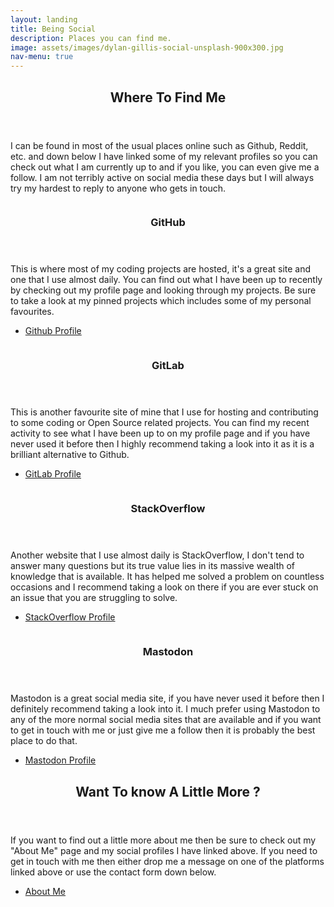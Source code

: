 ```yaml
---
layout: landing
title: Being Social
description: Places you can find me.
image: assets/images/dylan-gillis-social-unsplash-900x300.jpg
nav-menu: true
---
```


<!-- Main -->
<div id="main">

<!-- One -->
<section id="one">
	<div class="inner">
		<header class="major">
			<h2>Where To Find Me</h2>
		</header>
		<p>I can be found in most of the usual places online such as Github, Reddit, etc. and down below I have linked some of my relevant profiles so you can check out what I am currently up to and if you like, you can even give me a follow. I am not terribly active on social media these days but I will always try my hardest to reply to anyone who gets in touch.</p>
	</div>
</section>

<!-- Two -->
<section id="two" class="spotlights">
	<section>
		<a href="https://github.com/hreikin" class="image" target="_blank">
			<img src="{% link assets/images/Octocat-576x515.png %}" alt="" data-position="center center" />
		</a>
		<div class="content">
			<div class="inner">
				<header class="major">
					<h3>GitHub</h3>
				</header>
				<p>This is where most of my coding projects are hosted, it's a great site and one that I use almost daily. You can find out what I have been up to recently by checking out my profile page and looking through my projects. Be sure to take a look at my pinned projects which includes some of my personal favourites.</p>
				<ul class="actions">
					<li><a href="https://github.com/hreikin" class="button" target="_blank">Github Profile</a></li>
				</ul>
			</div>
		</div>
	</section>
	<section>
		<a href="https://gitlab.com/hreikin" class="image" target="_blank">
			<img src="{% link assets/images/Gitlab-576x515.png %}" alt="" data-position="top center" />
		</a>
		<div class="content">
			<div class="inner">
				<header class="major">
					<h3>GitLab</h3>
				</header>
				<p>This is another favourite site of mine that I use for hosting and contributing to some coding or Open Source related projects. You can find my recent activity to see what I have been up to on my profile page and if you have never used it before then I highly recommend taking a look into it as it is a brilliant alternative to Github.</p>
				<ul class="actions">
					<li><a href="https://gitlab.com/hreikin" class="button" target="_blank">GitLab Profile</a></li>
				</ul>
			</div>
		</div>
	</section>
	<section>
		<a href="https://stackoverflow.com/users/5289444/hreikin" class="image" target="_blank">
			<img src="{% link assets/images/stackoverflow-576x515.png %}" alt="" data-position="25% 25%" />
		</a>
		<div class="content">
			<div class="inner">
				<header class="major">
					<h3>StackOverflow</h3>
				</header>
				<p>Another website that I use almost daily is StackOverflow, I don't tend to answer many questions but its true value lies in its massive wealth of knowledge that is available. It has helped me solved a problem on countless occasions and I recommend taking a look on there if you are ever stuck on an issue that you are struggling to solve.</p>
				<ul class="actions">
					<li><a href="https://stackoverflow.com/users/5289444/hreikin" class="button" target="_blank">StackOverflow Profile</a></li>
				</ul>
			</div>
		</div>
	</section>
	<section>
		<a href="https://glasgow.social/@hreikin" class="image" target="_blank">
			<img src="{% link assets/images/mastodon-576x515.png %}" alt="" data-position="top center" />
		</a>
		<div class="content">
			<div class="inner">
				<header class="major">
					<h3>Mastodon</h3>
				</header>
				<p>Mastodon is a great social media site, if you have never used it before then I definitely recommend taking a look into it. I much prefer using Mastodon to any of the more normal social media sites that are available and if you want to get in touch with me or just give me a follow then it is probably the best place to do that.</p>
				<ul class="actions">
					<li><a href="https://glasgow.social/@hreikin" class="button" target="_blank">Mastodon Profile</a></li>
				</ul>
			</div>
		</div>
	</section>
</section>

<!-- Three -->
<section id="three">
	<div class="inner">
		<header class="major">
			<h2>Want To know A Little More ?</h2>
		</header>
		<p>If you want to find out a little more about me then be sure to check out my "About Me" page and my social profiles I have linked above. If you need to get in touch with me then either drop me a message on one of the platforms linked above or use the contact form down below.</p>
		<ul class="actions">
			<li><a href="about.html" class="button next">About Me</a></li>
		</ul>
	</div>
</section>

</div>
